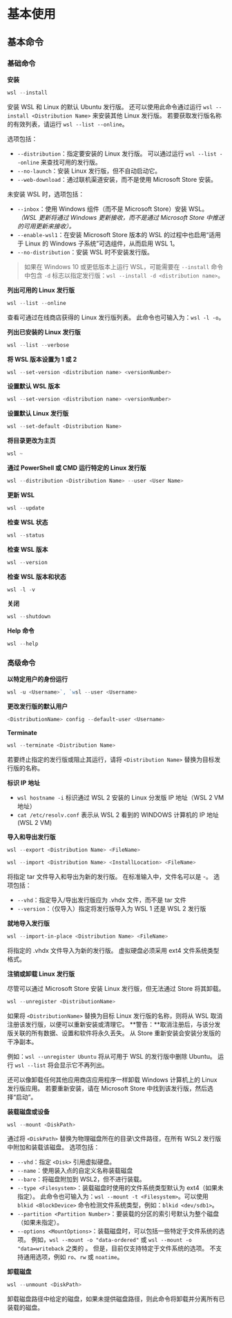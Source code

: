 # 基本使用

## 基本命令

### 基础命令

**安装**

```powershell
wsl --install
```

安装 WSL 和 Linux 的默认 Ubuntu 发行版。 还可以使用此命令通过运行 `wsl --install <Distribution Name>` 来安装其他 Linux 发行版。 若要获取发行版名称的有效列表，请运行 `wsl --list --online`。

选项包括：

- `--distribution`：指定要安装的 Linux 发行版。 可以通过运行 `wsl --list --online` 来查找可用的发行版。
- `--no-launch`：安装 Linux 发行版，但不自动启动它。
- `--web-download`：通过联机渠道安装，而不是使用 Microsoft Store 安装。

未安装 WSL 时，选项包括：

- `--inbox`：使用 Windows 组件（而不是 Microsoft Store）安装 WSL。 *（WSL 更新将通过 Windows 更新接收，而不是通过 Microsoft Store 中推送的可用更新来接收）。*
- `--enable-wsl1`：在安装 Microsoft Store 版本的 WSL 的过程中也启用“适用于 Linux 的 Windows 子系统”可选组件，从而启用 WSL 1。
- `--no-distribution`：安装 WSL 时不安装发行版。

> 如果在 Windows 10 或更低版本上运行 WSL，可能需要在 `--install` 命令中包含 `-d` 标志以指定发行版：`wsl --install -d <distribution name>`。

**列出可用的 Linux 发行版**

```powershell
wsl --list --online
```

查看可通过在线商店获得的 Linux 发行版列表。 此命令也可输入为：`wsl -l -o`。

**列出已安装的 Linux 发行版**

```powershell
wsl --list --verbose
```

**将 WSL 版本设置为 1 或 2**

```powershell
wsl --set-version <distribution name> <versionNumber>
```

**设置默认 WSL 版本**

```powershell
wsl --set-version <distribution name> <versionNumber>
```

**设置默认 Linux 发行版**

```powershell
wsl --set-default <Distribution Name>
```

**将目录更改为主页**

```powershell
wsl ~
```

**通过 PowerShell 或 CMD 运行特定的 Linux 发行版**

```powershell
wsl --distribution <Distribution Name> --user <User Name>
```

**更新 WSL**

```powershell
wsl --update
```

**检查 WSL 状态**

```powershell
wsl --status
```

**检查 WSL 版本**

```powershell
wsl --version
```

**检查 WSL 版本和状态**

```powershell
wsl -l -v
```

**关闭**

```powershell
wsl --shutdown
```

**Help 命令**

```powershell
wsl --help
```

### 高级命令

**以特定用户的身份运行**

```powershell
wsl -u <Username>`, `wsl --user <Username>
```

**更改发行版的默认用户**

```powershell
<DistributionName> config --default-user <Username>
```

**Terminate**

```powershell
wsl --terminate <Distribution Name>
```

若要终止指定的发行版或阻止其运行，请将 `<Distribution Name>` 替换为目标发行版的名称。

**标识 IP 地址**

- `wsl hostname -i` 标识通过 WSL 2 安装的 Linux 分发版 IP 地址（WSL 2 VM 地址）
- `cat /etc/resolv.conf` 表示从 WSL 2 看到的 WINDOWS 计算机的 IP 地址 (WSL 2 VM)

**导入和导出发行版**

```powershell
wsl --export <Distribution Name> <FileName>
```

```powershell
wsl --import <Distribution Name> <InstallLocation> <FileName>
```

将指定 tar 文件导入和导出为新的发行版。 在标准输入中，文件名可以是 -。 选项包括：

- `--vhd`：指定导入/导出发行版应为 .vhdx 文件，而不是 tar 文件
- `--version`：（仅导入）指定将发行版导入为 WSL 1 还是 WSL 2 发行版

**就地导入发行版**

```powershell
wsl --import-in-place <Distribution Name> <FileName>
```

将指定的 .vhdx 文件导入为新的发行版。 虚拟硬盘必须采用 ext4 文件系统类型格式。

**注销或卸载 Linux 发行版**

尽管可以通过 Microsoft Store 安装 Linux 发行版，但无法通过 Store 将其卸载。

```powershell
wsl --unregister <DistributionName>
```

如果将 `<DistributionName>` 替换为目标 Linux 发行版的名称，则将从 WSL 取消注册该发行版，以便可以重新安装或清理它。 **警告：**取消注册后，与该分发版关联的所有数据、设置和软件将永久丢失。 从 Store 重新安装会安装分发版的干净副本。

例如：`wsl --unregister Ubuntu` 将从可用于 WSL 的发行版中删除 Ubuntu。 运行 `wsl --list` 将会显示它不再列出。

还可以像卸载任何其他应用商店应用程序一样卸载 Windows 计算机上的 Linux 发行版应用。 若要重新安装，请在 Microsoft Store 中找到该发行版，然后选择“启动”。

**装载磁盘或设备**

```powershell
wsl --mount <DiskPath>
```

通过将 `<DiskPath>` 替换为物理磁盘所在的目录\文件路径，在所有 WSL2 发行版中附加和装载该磁盘。 选项包括：

- `--vhd`：指定 `<Disk>` 引用虚拟硬盘。
- `--name`：使用装入点的自定义名称装载磁盘
- `--bare`：将磁盘附加到 WSL2，但不进行装载。
- `--type <Filesystem>`：装载磁盘时使用的文件系统类型默认为 ext4（如果未指定）。 此命令也可输入为：`wsl --mount -t <Filesystem>`。可以使用 `blkid <BlockDevice>` 命令检测文件系统类型，例如：`blkid <dev/sdb1>`。
- `--partition <Partition Number>`：要装载的分区的索引号默认为整个磁盘（如果未指定）。
- `--options <MountOptions>`：装载磁盘时，可以包括一些特定于文件系统的选项。 例如，`wsl --mount -o "data-ordered"` 或 `wsl --mount -o "data=writeback` 之类的 。 但是，目前仅支持特定于文件系统的选项。 不支持通用选项，例如 `ro`、`rw` 或 `noatime`。

**卸载磁盘**

```powershell
wsl --unmount <DiskPath>
```

卸载磁盘路径中给定的磁盘，如果未提供磁盘路径，则此命令将卸载并分离所有已装载的磁盘。
